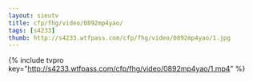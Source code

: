 ```yaml
--- 
layout: sieutv
title: cfp/fhg/video/0892mp4yao/
tags: [s4233]
thumb: http://s4233.wtfpass.com/cfp/fhg/video/0892mp4yao/1.jpg
---
```

{% include tvpro key="http://s4233.wtfpass.com/cfp/fhg/video/0892mp4yao/1.mp4" %} 

